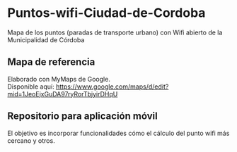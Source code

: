 # Puntos-wifi-Ciudad-de-Cordoba
Mapa de los puntos (paradas de transporte urbano) con Wifi abierto de la Municipalidad de Córdoba

## Mapa de referencia
Elaborado con MyMaps de Google.  
Disponible aquí: https://www.google.com/maps/d/edit?mid=1JeoEjxGuDA97ryRorTbjyirDHqU

## Repositorio para aplicación móvil 
El objetivo es incorporar funcionalidades cómo el cálculo del punto wifi más cercano y otros. 

